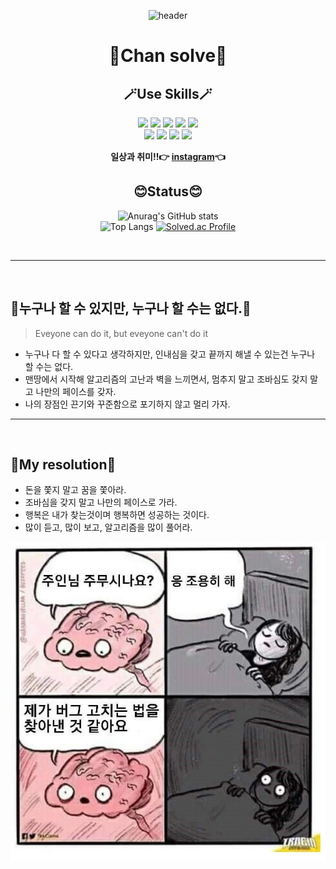 <div align="center">

![header](https://capsule-render.vercel.app/api?type=waving&color=auto&height=250&section=header&text=Welcome!%20&fontSize=85&fontAlignY=40&desc=Enjoy%20My%20GitHub:D&descSize=20&descAlign=50)
# <h1>🏃Chan solve🏃‍</h1>




<h2>🪄Use Skills🪄</h2> 

<img src="https://img.shields.io/badge/VSCode-007ACC?style=for-the-badge&logo=VSCode&logoColor=white"> 
<img src="https://img.shields.io/badge/python-3776AB?style=for-the-badge&logo=python&logoColor=white"> 
<img src="https://img.shields.io/badge/SQLite-003B57?style=for-the-badge&logo=SQLite&logoColor=white">
<img src="https://img.shields.io/badge/HTML5-E34F26?style=for-the-badge&logo=HTML5&logoColor=white">
<img src="https://img.shields.io/badge/css-1572B6?style=for-the-badge&logo=css3&logoColor=white">
<br>
<img src="https://img.shields.io/badge/javascript-F7DF1E?style=for-the-badge&logo=javascript&logoColor=black"> 
<img src="https://img.shields.io/badge/django-092E20?style=for-the-badge&logo=django&logoColor=white">
<img src="https://img.shields.io/badge/github-181717?style=for-the-badge&logo=github&logoColor=white">
<img src="https://img.shields.io/badge/Git-F05032?style=for-the-badge&logo=Git&logoColor=white">


**일상과 취미!!👉 [instagram](https://www.instagram.com/icysol_27)👈**
<br>

## 😊Status😊
![Anurag's GitHub stats](https://github-readme-stats.vercel.app/api?username=cksthf3211&show_icons=true&theme=great-gatsby)<br>
![Top Langs](https://github-readme-stats.vercel.app/api/top-langs/?username=cksthf3211&layout=compact&theme=great-gatsby)
[![Solved.ac Profile](http://mazassumnida.wtf/api/v2/generate_badge?boj=cksthf3211)](https://solved.ac/cksthf3211/)
</div>
<br>
<hr>
<br>

## 🌻누구나 할 수 있지만, 누구나 할 수는 없다.🌼
> Eveyone can do it, but eveyone can't do it

- 누구나 다 할 수 있다고 생각하지만, 인내심을 갖고 끝까지 해낼 수 있는건 누구나 할 수는 없다.<br>
- 맨땅에서 시작해 알고리즘의 고난과 벽을 느끼면서, 멈추지 말고 조바심도 갖지 말고 나만의 페이스를 갖자.<br>
- 나의 장점인 끈기와 꾸준함으로 포기하지 않고 멀리 가자.
<hr>
<br>

## 🌻My resolution🌼

- 돈을 쫓지 말고 꿈을 쫓아라.<br>
- 조바심을 갖지 말고 나만의 페이스로 가라.<br>
- 행복은 내가 찾는것이며 행복하면 성공하는 것이다.<br>
- 많이 듣고, 많이 보고, 알고리즘을 많이 풀어라.

![버그](README.assets/버그.jpg)
